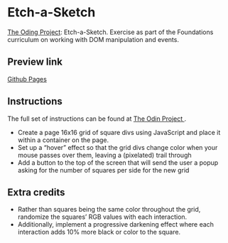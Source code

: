 # Etch-a-Sketch

[The Oding Project](https://www.theodinproject.com): Etch-a-Sketch.
Exercise as part of the Foundations curriculum on working with DOM manipulation and events.

## Preview link

[Github Pages](https://auliviet.github.io/the-odin-project/etch-a-sketch/)

## Instructions

The full set of instructions can be found at [The Odin Project ](https://www.theodinproject.com/lessons/foundations-etch-a-sketch).

- Create a page 16x16 grid of square divs using JavaScript and place it within a container on the page.
- Set up a “hover” effect so that the grid divs change color when your mouse passes over them, leaving a (pixelated) trail through
- Add a button to the top of the screen that will send the user a popup asking for the number of squares per side for the new grid

## Extra credits

- Rather than squares being the same color throughout the grid, randomize the squares’ RGB values with each interaction.
- Additionally, implement a progressive darkening effect where each interaction adds 10% more black or color to the square.
